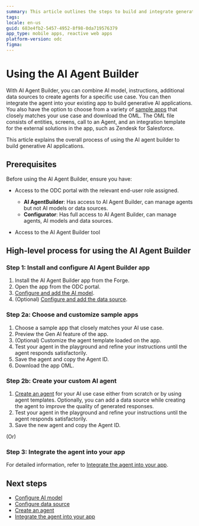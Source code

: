 ```yaml
---
summary: This article outlines the steps to build and integrate generative AI agents using AI Agent Builder
tags:
locale: en-us
guid: 683e4fb2-5457-4952-8f98-0da719576379
app_type: mobile apps, reactive web apps
platform-version: odc
figma:
---
```

# Using the AI Agent Builder 

With AI Agent Builder, you can combine AI model, instructions, additional data sources to create agents for a specific use case. You can then integrate the agent into your existing app to build generative AI applications. You also have the option to choose from a variety of [sample apps](./intro.md#sample-apps) that closely matches your use case and download the OML. The OML file consists of entities, screens, call to an Agent, and an integration template for the external solutions in the app, such as Zendesk for Salesforce. 

This article explains the overall process of using the AI agent builder to build generative AI applications.

## Prerequisites

Before using the AI Agent Builder, ensure you have:

* Access to the ODC portal with the relevant end-user role assigned.
    * **AI AgentBuilder**: Has access to AI Agent Builder, can manage agents but not AI models or data sources.
    * **Configurator**: Has full access to AI Agent Builder, can manage agents, AI models and data sources.

* Access to the AI Agent Builder tool

## High-level process for using the AI Agent Builder

### Step 1: Install and configure AI Agent Builder app

1. Install the AI Agent Builder app from the Forge.
2. Open the app from the ODC portal.
3. [Configure and add the AI model](./configure-model/intro.md).
4. (Optional) [Configure and add the data source](./configure-data-source/intro.md).

### Step 2a: Choose and customize sample apps

1. Choose a sample app that closely matches your AI use case.
2. Preview the Gen AI feature of the app.
3. (Optional) Customize the agent template loaded on the app.
4. Test your agent in the playground and refine your instructions until the agent responds satisfactorily.
5. Save the agent and copy the Agent ID.
6. Download the app OML.

### Step 2b: Create your custom AI agent 

1. [Create an agent](./create-agent.md) for your AI use case either from scratch or by using agent templates. Optionally, you can add a data source while creating the agent to improve the quality of generated responses.
2. Test your agent in the playground and refine your instructions until the agent responds satisfactorily.
3. Save the new agent and copy the Agent ID.

(Or)

### Step 3: Integrate the agent into your app 

For detailed information, refer to [Integrate the agent into your app](./integrate-agent.md).

## Next steps

* [Configure AI model](./configure-model/intro.md)
* [Configure data source](./configure-data-source/intro.md)
* [Create an agent](./create-agent.md)
* [Integrate the agent into your app](./integrate-agent.md)